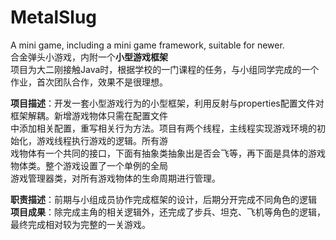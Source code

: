 # MetalSlug
A mini game, including a mini game framework, suitable for newer.  
合金弹头小游戏，内附一个**小型游戏框架**  
项目为大二刚接触Java时，根据学校的一门课程的任务，与小组同学完成的一个作业，首次团队合作，效果不是很理想。  



**项目描述**：开发一套小型游戏行为的小型框架，利用反射与properties配置文件对框架解耦。新增游戏物体只需在配置文件  
中添加相关配置，重写相关行为方法。项目有两个线程，主线程实现游戏环境的初始化，游戏线程执行游戏的逻辑。所有游  
戏物体有一个共同的接口，下面有抽象类抽象出是否会飞等，再下面是具体的游戏物体类。整个游戏设置了一个单例的全局  
游戏管理器类，对所有游戏物体的生命周期进行管理。 

**职责描述**：前期与小组成员协作完成框架的设计，后期分开完成不同角色的逻辑  
**项目成果**：除完成主角的相关逻辑外，还完成了步兵、坦克、飞机等角色的逻辑，最终完成相对较为完整的一关游戏。  
